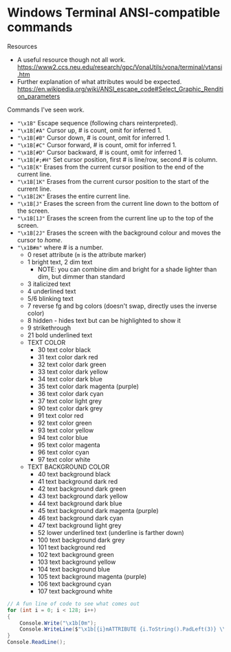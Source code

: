 # Windows Terminal ANSI-compatible commands

Resources

* A useful resource though not all work. https://www2.ccs.neu.edu/research/gpc/VonaUtils/vona/terminal/vtansi.htm
* Further explanation of what attributes would be expected. https://en.wikipedia.org/wiki/ANSI_escape_code#Select_Graphic_Rendition_parameters

Commands I've seen work.

* `"\x1B"` Escape sequence (following chars reinterpreted).
* `"\x1B[#A"` Cursor up, # is count, omit for inferred 1.
* `"\x1B[#B"` Cursor down, # is count, omit for inferred 1.
* `"\x1B[#C"` Cursor forward, # is count, omit for inferred 1.
* `"\x1B[#D"` Cursor backward, # is count, omit for inferred 1.
* `"\x1B[#;#H"` Set cursor position, first # is line/row, second # is column.
* `"\x1B[K"` Erases from the current cursor position to the end of the current line.
* `"\x1B[1K"` Erases from the current cursor position to the start of the current line.
* `"\x1B[2K"` Erases the entire current line.
* `"\x1B[J"` Erases the screen from the current line down to the bottom of the screen.
* `"\x1B[1J"` Erases the screen from the current line up to the top of the screen.
* `"\x1B[2J"` Erases the screen with the background colour and moves the cursor to *home*.
* `"\x1B#m"` where # is a number.
  * 0 reset attribute (`m` is the attribute marker)
  * 1 bright text, 2 dim text
    * NOTE: you can combine dim and bright for a shade lighter than dim, but dimmer than standard
  * 3 italicized text
  * 4 underlined text
  * 5/6 blinking text
  * 7 reverse fg and bg colors (doesn't swap, directly uses the inverse color)
  * 8 hidden - hides text but can be highlighted to show it
  * 9 strikethrough
  * 21 bold underlined text
  * TEXT COLOR
    * 30 text color black
    * 31 text color dark red
    * 32 text color dark green
    * 33 text color dark yellow
    * 34 text color dark blue
    * 35 text color dark magenta (purple)
    * 36 text color dark cyan
    * 37 text color light grey
    * 90 text color dark grey
    * 91 text color red 
    * 92 text color green
    * 93 text color yellow
    * 94 text color blue
    * 95 text color magenta
    * 96 text color cyan
    * 97 text color white
  * TEXT BACKGROUND COLOR
    * 40 text background black
    * 41 text background dark red
    * 42 text background dark green
    * 43 text background dark yellow
    * 44 text background dark blue
    * 45 text background dark magenta (purple)
    * 46 text background dark cyan
    * 47 text background light grey
    * 52 lower underlined text (underline is farther down)
    * 100 text background dark grey
    * 101 text background red
    * 102 text background green
    * 103 text background yellow
    * 104 text background blue
    * 105 text background magenta (purple)
    * 106 text background cyan
    * 107 text background white

```C#
// A fun line of code to see what comes out
for (int i = 0; i < 128; i++)
{
    Console.Write("\x1b[0m");
    Console.WriteLine($"\x1b[{i}mATTRIBUTE {i.ToString().PadLeft(3)} \\x1b[{i}m");
}
Console.ReadLine();
```

